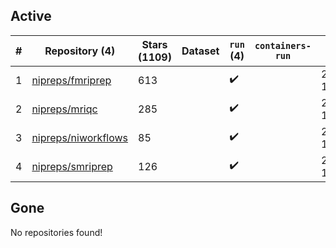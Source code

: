 ## Active
| # | Repository (4) | Stars (1109) | Dataset | `run` (4) | `containers-run` | Last Modified |
| --- | --- | --- | --- | --- | --- | --- |
| 1 | [nipreps/fmriprep](https://github.com/nipreps/fmriprep) | 613 |  | :heavy_check_mark: |  | 2024-07-18 16:49:33+00:00 |
| 2 | [nipreps/mriqc](https://github.com/nipreps/mriqc) | 285 |  | :heavy_check_mark: |  | 2024-07-11 13:34:18+00:00 |
| 3 | [nipreps/niworkflows](https://github.com/nipreps/niworkflows) | 85 |  | :heavy_check_mark: |  | 2024-07-19 18:11:15+00:00 |
| 4 | [nipreps/smriprep](https://github.com/nipreps/smriprep) | 126 |  | :heavy_check_mark: |  | 2024-07-19 17:22:45+00:00 |

## Gone
No repositories found!
